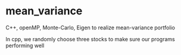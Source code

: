 # mean_variance
C++, openMP, Monte-Carlo, Eigen to realize mean-variance portfolio


In cpp, we randomly choose three stocks to make sure our programs performing well
